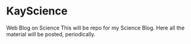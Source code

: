 # KayScience
Web Blog on Science
This will be repo for my Science Blog.
Here all the material will be posted, periodically.
